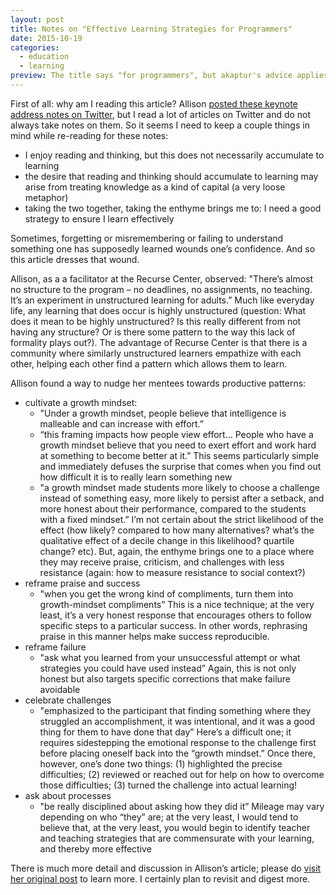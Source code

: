 ```yaml
---
layout: post
title: Notes on "Effective Learning Strategies for Programmers"
date: 2015-10-19
categories:
  - education
  - learning
preview: The title says "for programmers", but akaptur's advice applies to any human trying to learn a new topic or skill
---
```


First of all: why am I reading this article? Allison [posted these keynote address notes on Twitter](https://twitter.com/akaptur/status/653282357546385408), but I read a lot of articles on Twitter and do not always take notes on them. So it seems I need to keep a couple things in mind while re-reading for these notes:

- I enjoy reading and thinking, but this does not necessarily accumulate to learning
- the desire that reading and thinking should accumulate to learning may arise from treating knowledge as a kind of capital (a very loose metaphor)
- taking the two together, taking the enthyme brings me to: I need a good strategy to ensure I learn effectively

Sometimes, forgetting or misremembering or failing to understand something one has supposedly learned wounds one’s confidence. And so this article dresses that wound.

Allison, as a a facilitator at the Recurse Center, observed: "There’s almost no structure to the program – no deadlines, no assignments, no teaching. It’s an experiment in unstructured learning for adults.” Much like everyday life, any learning that does occur is highly unstructured (question: What does it mean to be highly unstructured? Is this really different from not having any structure? Or is there some pattern to the way this lack of formality plays out?). The advantage of Recurse Center is that there is a community where similarly unstructured learners empathize with each other, helping each other find a pattern which allows them to learn.

Allison found a way to nudge her mentees towards productive patterns:

- cultivate a growth mindset:
    - "Under a growth mindset, people believe that intelligence is malleable and can increase with effort.”
    - “this framing impacts how people view effort… People who have a growth mindset believe that you need to exert effort and work hard at something to become better at it.” This seems particularly simple and immediately defuses the surprise that comes when you find out how difficult it is to really learn something new
    - "a growth mindset made students more likely to choose a challenge instead of something easy, more likely to persist after a setback, and more honest about their performance, compared to the students with a fixed mindset.” I’m not certain about the strict likelihood of the effect (how likely? compared to how many alternatives? what’s the qualitative effect of a decile change in this likelihood? quartile change? etc). But, again, the enthyme brings one to a place where they may receive praise, criticism, and challenges with less resistance (again: how to measure resistance to social context?)
- reframe praise and success
    - "when you get the wrong kind of compliments, turn them into growth-mindset compliments” This is a nice technique; at the very least, it’s a very honest response that encourages others to follow specific steps to a particular success. In other words, rephrasing praise in this manner helps make success reproducible.
- reframe failure
    - "ask what you learned from your unsuccessful attempt or what strategies you could have used instead” Again, this is not only honest but also targets specific corrections that make failure avoidable
- celebrate challenges
    - "emphasized to the participant that finding something where they struggled an accomplishment, it was intentional, and it was a good thing for them to have done that day” Here’s a difficult one; it requires sidestepping the emotional response to the challenge first before placing oneself back into the “growth mindset.” Once there, however, one’s done two things: (1) highlighted the precise difficulties; (2) reviewed or reached out for help on how to overcome those difficulties; (3) turned the challenge into actual learning!
- ask about processes
    - "be really disciplined about asking how they did it” Mileage may vary depending on who “they” are; at the very least, I would tend to believe that, at the very least, you would begin to identify teacher and teaching strategies that are commensurate with your learning, and thereby more effective

There is much more detail and discussion in Allison’s article; please do [visit her original post](http://akaptur.com/blog/2015/10/10/effective-learning-strategies-for-programmers/) to learn more. I certainly plan to revisit and digest more.
